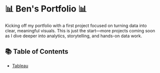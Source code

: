 # 📊 Ben's Portfolio 📊

Kicking off my portfolio with a first project focused on turning data into clear, meaningful visuals. This is just the start—more projects coming soon as I dive deeper into analytics, storytelling, and hands-on data work. 

## 📚 Table of Contents
- [Tableau](#tableau)

